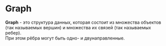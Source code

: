 # Graph

**Graph** - это структура данных, которая состоит из множества объектов  
(так называемых вершин) и множества их связей (так называемых ребер).  
При этом рёбра могут быть одно- и двунаправленные.
